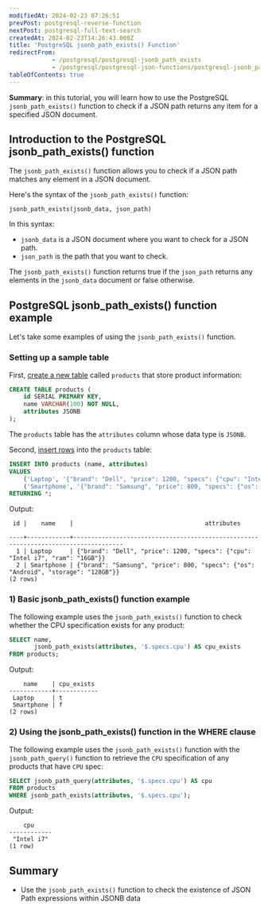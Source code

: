 ```yaml
---
modifiedAt: 2024-02-23 07:26:51
prevPost: postgresql-reverse-function
nextPost: postgresql-full-text-search
createdAt: 2024-02-23T14:26:43.000Z
title: 'PostgreSQL jsonb_path_exists() Function'
redirectFrom:
            - /postgresql/postgresql-jsonb_path_exists 
            - /postgresql/postgresql-json-functions/postgresql-jsonb_path_exists
tableOfContents: true
---
```


**Summary**: in this tutorial, you will learn how to use the PostgreSQL `jsonb_path_exists()` function to check if a JSON path returns any item for a specified JSON document.

## Introduction to the PostgreSQL jsonb_path_exists() function

The `jsonb_path_exists()` function allows you to check if a JSON path matches any element in a JSON document.

Here's the syntax of the `jsonb_path_exists()` function:

```
jsonb_path_exists(jsonb_data, json_path)
```

In this syntax:

- `jsonb_data` is a JSON document where you want to check for a JSON path.
- `json_path` is the path that you want to check.

The `jsonb_path_exists()` function returns true if the `json_path` returns any elements in the `jsonb_data` document or false otherwise.

## PostgreSQL jsonb_path_exists() function example

Let's take some examples of using the `jsonb_path_exists()` function.

### Setting up a sample table

First, [create a new table](/postgresql/postgresql-create-table) called `products` that store product information:

```sql
CREATE TABLE products (
    id SERIAL PRIMARY KEY,
    name VARCHAR(100) NOT NULL,
    attributes JSONB
);
```

The `products` table has the `attributes` column whose data type is `JSONB`.

Second, [insert rows](/postgresql/postgresql-insert-multiple-rows) into the `products` table:

```sql
INSERT INTO products (name, attributes)
VALUES
    ('Laptop', '{"brand": "Dell", "price": 1200, "specs": {"cpu": "Intel i7", "ram": "16GB"}}'),
    ('Smartphone', '{"brand": "Samsung", "price": 800, "specs": {"os": "Android", "storage": "128GB"}}')
RETURNING *;
```

Output:

```
 id |    name    |                                     attributes

----+------------+------------------------------------------------------------------------------------
  1 | Laptop     | {"brand": "Dell", "price": 1200, "specs": {"cpu": "Intel i7", "ram": "16GB"}}
  2 | Smartphone | {"brand": "Samsung", "price": 800, "specs": {"os": "Android", "storage": "128GB"}}
(2 rows)
```

### 1) Basic jsonb_path_exists() function example

The following example uses the `jsonb_path_exists()` function to check whether the CPU specification exists for any product:

```sql
SELECT name,
       jsonb_path_exists(attributes, '$.specs.cpu') AS cpu_exists
FROM products;
```

Output:

```
    name    | cpu_exists
------------+------------
 Laptop     | t
 Smartphone | f
(2 rows)
```

### 2) Using the jsonb_path_exists() function in the WHERE clause

The following example uses the `jsonb_path_exists()` function with the `jsonb_path_query()` function to retrieve the `CPU` specification of any products that have `CPU` spec:

```sql
SELECT jsonb_path_query(attributes, '$.specs.cpu') AS cpu
FROM products
WHERE jsonb_path_exists(attributes, '$.specs.cpu');
```

Output:

```
    cpu
------------
 "Intel i7"
(1 row)
```

## Summary

- Use the `jsonb_path_exists()` function to check the existence of JSON Path expressions within JSONB data
